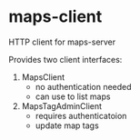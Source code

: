 # maps-client

HTTP client for maps-server

Provides two client interfaces:
1. MapsClient
    - no authentication needed
    - can use to list maps
2. MapsTagAdminClient
    - requires authenticatoion
    - update map tags
